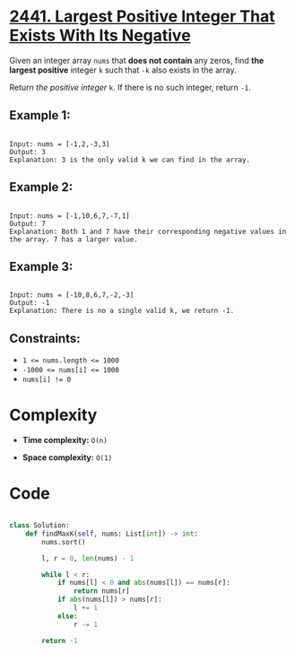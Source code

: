 # [2441. Largest Positive Integer That Exists With Its Negative](https://leetcode.com/problems/largest-positive-integer-that-exists-with-its-negative/description/?envType=daily-question&envId=2024-05-02)

Given an integer array `nums` that **does not contain** any zeros, find **the largest positive** integer `k` such that `-k` also exists in the array.

Return _the positive integer_ `k`. If there is no such integer, return `-1`.

## Example 1:

```

Input: nums = [-1,2,-3,3]
Output: 3
Explanation: 3 is the only valid k we can find in the array.

```

## Example 2:

```

Input: nums = [-1,10,6,7,-7,1]
Output: 7
Explanation: Both 1 and 7 have their corresponding negative values in the array. 7 has a larger value.

```

## Example 3:

```

Input: nums = [-10,8,6,7,-2,-3]
Output: -1
Explanation: There is no a single valid k, we return -1.

```

## Constraints:

- `1 <= nums.length <= 1000`
- `-1000 <= nums[i] <= 1000`
- `nums[i] != 0`

# Complexity

- **Time complexity:**
  `O(n)`

- **Space complexity:**
  `O(1)`

# Code

```python

class Solution:
    def findMaxK(self, nums: List[int]) -> int:
        nums.sort()

        l, r = 0, len(nums) - 1

        while l < r:
            if nums[l] < 0 and abs(nums[l]) == nums[r]:
                return nums[r]
            if abs(nums[l]) > nums[r]:
                l += 1
            else:
                r -= 1

        return -1

```
